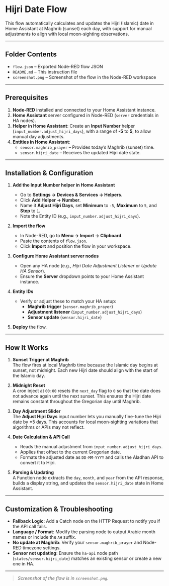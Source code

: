 # Hijri Date Flow

This flow automatically calculates and updates the Hijri (Islamic) date in Home Assistant at Maghrib (sunset) each day, with support for manual adjustments to align with local moon-sighting observations.

---

## Folder Contents

- `flow.json` – Exported Node-RED flow JSON  
- `README.md` – This instruction file  
- `screenshot.png` – Screenshot of the flow in the Node-RED workspace

---

## Prerequisites

1. **Node-RED** installed and connected to your Home Assistant instance.  
2. **Home Assistant** server configured in Node-RED (`server` credentials in HA nodes).  
3. **Helper in Home Assistant**: Create an **Input Number** helper (`input_number.adjust_hijri_days`), with a range of **-5** to **5**, to allow manual day adjustments.  
4. **Entities in Home Assistant**:  
   - `sensor.maghrib_prayer` – Provides today’s Maghrib (sunset) time.  
   - `sensor.hijri_date` – Receives the updated Hijri date state.

---

## Installation & Configuration

1. **Add the Input Number helper in Home Assistant**  
   - Go to **Settings → Devices & Services → Helpers**.  
   - Click **Add Helper → Number**.  
   - Name it **Adjust Hijri Days**, set **Minimum** to `-5`, **Maximum** to `5`, and **Step** to `1`.  
   - Note the Entity ID (e.g., `input_number.adjust_hijri_days`).

2. **Import the flow**  
   - In Node-RED, go to **Menu → Import → Clipboard**.  
   - Paste the contents of `flow.json`.  
   - Click **Import** and position the flow in your workspace.

3. **Configure Home Assistant server nodes**  
   - Open any HA node (e.g., *Hijri Date Adjustment Listener* or *Update HA Sensor*).  
   - Ensure the **Server** dropdown points to your Home Assistant instance.

4. **Entity IDs**  
   - Verify or adjust these to match your HA setup:  
     - **Maghrib trigger** (`sensor.maghrib_prayer`)  
     - **Adjustment listener** (`input_number.adjust_hijri_days`)  
     - **Sensor update** (`sensor.hijri_date`)

5. **Deploy** the flow.

---

## How It Works

1. **Sunset Trigger at Maghrib**  
   The flow fires at local Maghrib time because the Islamic day begins at sunset, not midnight. Each new Hijri date should align with the start of the Islamic day.

2. **Midnight Reset**  
   A cron inject at `00:00` resets the `next_day` flag to `0` so that the date does not advance again until the next sunset. This ensures the Hijri date remains constant throughout the Gregorian day until Maghrib.

3. **Day Adjustment Slider**  
   The **Adjust Hijri Days** input number lets you manually fine-tune the Hijri date by ±5 days. This accounts for local moon-sighting variations that algorithms or APIs may not reflect.

4. **Date Calculation & API Call**  
   - Reads the manual adjustment from `input_number.adjust_hijri_days`.  
   - Applies that offset to the current Gregorian date.  
   - Formats the adjusted date as `DD-MM-YYYY` and calls the Aladhan API to convert it to Hijri.

5. **Parsing & Updating**  
   A Function node extracts the `day`, `month`, and `year` from the API response, builds a display string, and updates the `sensor.hijri_date` state in Home Assistant.

---

## Customization & Troubleshooting

- **Fallback Logic**: Add a Catch node on the HTTP Request to notify you if the API call fails.  
- **Language / Format**: Modify the parsing node to output Arabic month names or include the `AH` suffix.  
- **No update at Maghrib**: Verify your `sensor.maghrib_prayer` and Node-RED timezone settings.  
- **Sensor not updating**: Ensure the `ha-api` node path (`states/sensor.hijri_date`) matches an existing sensor or create a new one in HA.

---

> _Screenshot of the flow is in `screenshot.png`._
